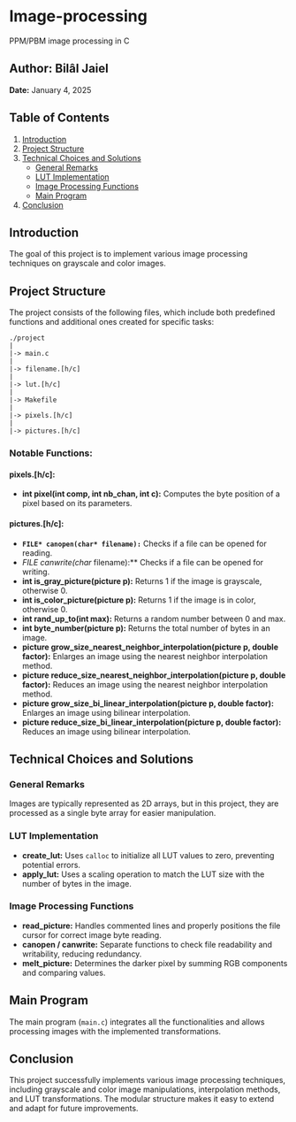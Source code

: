 # Image-processing
PPM/PBM image processing in C

## Author: Bilâl Jaiel  
**Date:** January 4, 2025  

## Table of Contents
1. [Introduction](#introduction)
2. [Project Structure](#project-structure)
3. [Technical Choices and Solutions](#technical-choices-and-solutions)
   - [General Remarks](#general-remarks)
   - [LUT Implementation](#lut-implementation)
   - [Image Processing Functions](#image-processing-functions)
   - [Main Program](#main-program)
4. [Conclusion](#conclusion)

## Introduction
The goal of this project is to implement various image processing techniques on grayscale and color images.

## Project Structure
The project consists of the following files, which include both predefined functions and additional ones created for specific tasks:

```
./project
|
|-> main.c
|
|-> filename.[h/c]
|
|-> lut.[h/c]
|
|-> Makefile
|
|-> pixels.[h/c]
|
|-> pictures.[h/c]
```

### Notable Functions:
#### pixels.[h/c]:
- **int pixel(int comp, int nb_chan, int c):** Computes the byte position of a pixel based on its parameters.

#### pictures.[h/c]:
- **`FILE* canopen(char* filename):`** Checks if a file can be opened for reading.
- **FILE* canwrite(char* filename):** Checks if a file can be opened for writing.
- **int is_gray_picture(picture p):** Returns 1 if the image is grayscale, otherwise 0.
- **int is_color_picture(picture p):** Returns 1 if the image is in color, otherwise 0.
- **int rand_up_to(int max):** Returns a random number between 0 and max.
- **int byte_number(picture p):** Returns the total number of bytes in an image.
- **picture grow_size_nearest_neighbor_interpolation(picture p, double factor):** Enlarges an image using the nearest neighbor interpolation method.
- **picture reduce_size_nearest_neighbor_interpolation(picture p, double factor):** Reduces an image using the nearest neighbor interpolation method.
- **picture grow_size_bi_linear_interpolation(picture p, double factor):** Enlarges an image using bilinear interpolation.
- **picture reduce_size_bi_linear_interpolation(picture p, double factor):** Reduces an image using bilinear interpolation.

## Technical Choices and Solutions

### General Remarks
Images are typically represented as 2D arrays, but in this project, they are processed as a single byte array for easier manipulation.

### LUT Implementation
- **create_lut:** Uses `calloc` to initialize all LUT values to zero, preventing potential errors.
- **apply_lut:** Uses a scaling operation to match the LUT size with the number of bytes in the image.

### Image Processing Functions
- **read_picture:** Handles commented lines and properly positions the file cursor for correct image byte reading.
- **canopen / canwrite:** Separate functions to check file readability and writability, reducing redundancy.
- **melt_picture:** Determines the darker pixel by summing RGB components and comparing values.

## Main Program
The main program (`main.c`) integrates all the functionalities and allows processing images with the implemented transformations.

## Conclusion
This project successfully implements various image processing techniques, including grayscale and color image manipulations, interpolation methods, and LUT transformations. The modular structure makes it easy to extend and adapt for future improvements.
